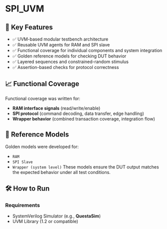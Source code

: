 # SPI_UVM
## 🚀 Key Features

- ✅ UVM-based modular testbench architecture
- ✅ Reusable UVM agents for RAM and SPI slave
- ✅ Functional coverage for individual components and system integration
- ✅ Golden reference models for checking DUT behavior
- ✅ Layered sequences and constrained-random stimulus
- ✅ Assertion-based checks for protocol correctness

## 📈 Functional Coverage

Functional coverage was written for:
- **RAM interface signals** (read/write/enable)
- **SPI protocol** (command decoding, data transfer, edge handling)
- **Wrapper behavior** (combined transaction coverage, integration flow)

## 🧪 Reference Models

Golden models were developed for:
- `RAM`
- `SPI Slave`
- `Wrapper (system level)`
These models ensure the DUT output matches the expected behavior under all test conditions.

## 🛠️ How to Run

### Requirements
- SystemVerilog Simulator (e.g., **QuestaSim**)
- UVM Library (1.2 or compatible)

